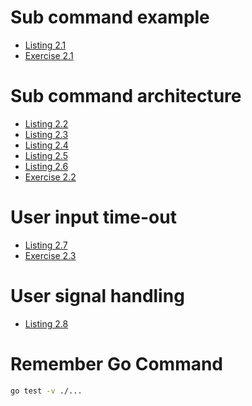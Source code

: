 # Sub command example

- [Listing 2.1](./sub-cmd-example/main.go)
- [Exercise 2.1](./sub-cmd-arch/handle_command_test.go)

# Sub command architecture

- [Listing 2.2](./sub-cmd-arch/main.go)
- [Listing 2.3](./sub-cmd-arch/cmd/httpCmd.go)
- [Listing 2.4](./sub-cmd-arch/cmd/grpcCmd.go)
- [Listing 2.5](./sub-cmd-arch/cmd/errors.go)
- [Listing 2.6](./sub-cmd-arch/cmd/handle_command_test.go)
- [Exercise 2.2](./sub-cmd-arch/cmd/httpCmd.go)

# User input time-out

- [Listing 2.7](./user-input-timeout/main.go)
- [Exercise 2.3](./user-input-timeout/main_test.go)

# User signal handling

- [Listing 2.8](./user-signal/main.go)


# Remember Go Command
```bash
go test -v ./...
```